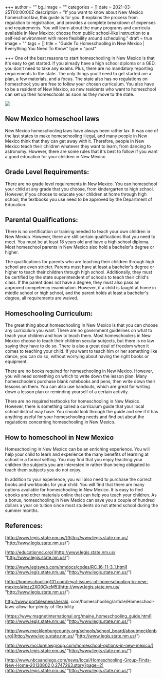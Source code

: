 +++
author = ""
bg_image = ""
categories = []
date = 2021-03-25T00:00:00Z
description = "If you want to know about New Mexico homeschool law, this guide is for you. It explains the process from regulation to registration, and provides a complete breakdown of expenses and requirements. You will learn about the many programs and curricula available in New Mexico; choose from public school-like instruction to a self-led environment with more flexibility around scheduling."
draft = true
image = ""
tags = []
title = "Guide To Homeschooling in New Mexico | Everything You Need To Know"
type = "post"

+++
One of the best reasons to start homeschooling in New Mexico is that it's easy to get started. If you already have a high school diploma or a GED, you don't need to take any exams. Plus, there are no mandatory reporting requirements to the state. The only things you'll need to get started are a plan, a few materials, and a focus. The state also has no regulations on homeschool; you are free to follow your chosen curriculum. You also have to be a resident of New Mexico, so new residents who want to homeschool can set up their homeschools as soon as they move to the state.

![](/images/santa-fe-1668455_640.jpg)

## New Mexico homeschool laws

New Mexico homeschooling laws have always been rather lax. It was one of the last states to make homeschooling illegal, and many people in New Mexico think that they can get away with it. Therefore, people in New Mexico teach their children whatever they want to learn, from dancing to astronomy. However, there are some rules that it's best to follow if you want a good education for your children in New Mexico.

## Grade Level Requirements:

There are no grade level requirements in New Mexico. You can homeschool your child at any grade that you choose, from kindergarten to high school. However, if you choose to educate your children at home through high school, the textbooks you use need to be approved by the Department of Education.

## Parental Qualifications:

There is no certification or training needed to teach your own children in New Mexico. However, there are still certain qualifications that you need to meet. You must be at least 18 years old and have a high school diploma. Most homeschool parents in New Mexico also hold a bachelor's degree or higher.

The qualifications for parents who are teaching their children through high school are even stricter. Parents must have at least a bachelor's degree or higher to teach their children through high school. Additionally, they must be certified by the state superintendent of schools to teach their child's class. If the parent does not have a degree, they must also pass an approved competency examination. However, if a child is taught at home in middle school or high school, and the parent holds at least a bachelor's degree, all requirements are waived.

## Homeschooling Curriculum:

The great thing about homeschooling in New Mexico is that you can choose any curriculum you want. There are no government guidelines on what to teach your children and how to teach them. Most homeschoolers in New Mexico choose to teach their children secular subjects, but there is no law saying they have to do so. There is also a great deal of freedom when it comes to teaching your child. If you want to teach him or her something like dance, you can do so, without worrying about having the right books or equipment.

There are no books required for homeschooling in New Mexico. However, you will need something on which to write down the lesson plan. Many homeschoolers purchase blank notebooks and pens, then write down their lessons on them. You can also use handouts, which are great for writing down a lesson plan or reminding yourself of a certain activity.

There are no required textbooks for homeschooling in New Mexico. However, there is something called a curriculum guide that your local school district may have. You should look through the guide and see if it has anything useful for your homeschooling needs and find out about the regulations concerning homeschooling in New Mexico.

## How to homeschool in New Mexico

Homeschooling in New Mexico can be an enriching experience. You will help your child to learn and experience the many benefits of learning at school in a formal setting. You may find that you enjoy teaching your children the subjects you are interested in rather than being obligated to teach them subjects you do not enjoy.

In addition to your experience, you will also need to purchase the correct books and workbooks for your child. You will find that there are many options available for homeschooling in New Mexico. It is easy to find ebooks and other materials online that can help you teach your children. As a bonus, homeschooling in New Mexico can save you a couple of hundred dollars a year on tuition since most students do not attend school during the summer months.

## References:

[http://www.legis.state.nm.us/](http://www.legis.state.nm.us/ "http://www.legis.state.nm.us/")

[http://educationnc.org/](http://www.legis.state.nm.us/ "http://www.legis.state.nm.us/")

[http://www.legisweb.com/nmdocs/codes/RC_16-11-3_1.html](http://www.legis.state.nm.us/ "http://www.legis.state.nm.us/")

[http://homeschooling101.com/legal-issues-of-homeschooling-in-new-mexico/#ixzz2XO0CkcM5](http://www.legis.state.nm.us/ "http://www.legis.state.nm.us/")

http://www.portalesnewsherald. com/homeschooling/article/Homeschool-laws-allow-for-plenty-of-flexibility

[https://www.magnetinternational.org/maine_homeschooling_guide.html](http://www.legis.state.nm.us/ "http://www.legis.state.nm.us/")

[http://www.mecklenburgcounty.org/schools/school_board/aboutmecklenburg](http://www.legis.state.nm.us/ "http://www.legis.state.nm.us/")

[http://www.mcclurelawgroup.com/homeschool-options-in-new-mexico/](http://www.legis.state.nm.us/ "http://www.legis.state.nm.us/")

[http://www.nbcsandiego.com/news/local/Homeschooling-Group-Finds-New-Home-20130802,0,2747263.story?page=2](http://www.legis.state.nm.us/ "http://www.legis.state.nm.us/")
